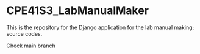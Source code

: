 # CPE41S3_LabManualMaker
This is the repository for the Django application for the lab manual making; source codes.

Check main branch
